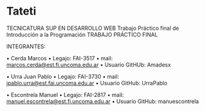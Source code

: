 # Tateti
TECNICATURA SUP EN DESARROLLO WEB
Trabajo Práctico final de Introducción a la Programación
TRABAJO PRÁCTICO FINAL

INTEGRANTES:


•	Cerda Marcos 
•	Legajo: FAI-3517
•	mail: marcos.cerda@est.fi.uncoma.edu.ar
•	Usuario GitHUb: Amadesx

•	Urra Juan Pablo
•	Legajo: FAI-3730
•	mail: jpablo.urra@est.fai.uncoma.edu.ar
•	Usuario GitHub: UrraPablo
 
•	Escontrela Manuel
•	Legajo: FAI-2817
•	mail: manuel.escontrela@est.fi.uncoma.edu.ar
•	Usuario GitHub: manuescontrela

